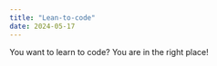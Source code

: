 ```yaml
---
title: "Lean-to-code"
date: 2024-05-17
---
```


You want to learn to code? You are in the right place!
